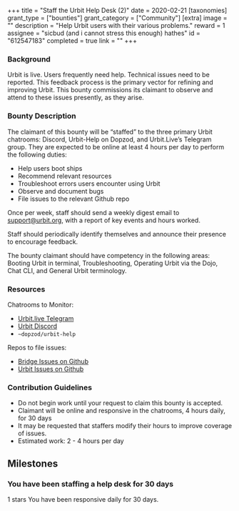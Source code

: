 +++
title = "Staff the Urbit Help Desk (2)"
date = 2020-02-21
[taxonomies]
grant_type = ["bounties"]
grant_category = ["Community"]
[extra]
image = ""
description = "Help Urbit users with their various problems."
reward = 1
assignee = "sicbud (and i cannot stress this enough) hathes"
id = "612547183"
completed = true
link = ""
+++

### Background

Urbit is live. Users frequently need help. Technical issues need to be reported. This feedback process is the primary vector for refining and improving Urbit. This bounty commissions its claimant to observe and attend to these issues presently, as they arise.  

### Bounty Description

The claimant of this bounty will be “staffed” to the three primary Urbit chatrooms: Discord, Urbit-Help on Dopzod, and Urbit.Live’s Telegram group.  They are expected to be online at least 4 hours per day to perform the following duties:
- Help users boot ships 
- Recommend relevant resources
- Troubleshoot errors users encounter using Urbit
- Observe and document bugs
- File issues to the relevant Github repo

Once per week, staff should send a weekly digest email to support@urbit.org, with a report of key events and hours worked. 

Staff should periodically identify themselves and announce their presence to encourage feedback.  

The bounty claimant should have competency in the following areas:  Booting Urbit in terminal, Troubleshooting, Operating Urbit via the Dojo, Chat CLI, and General Urbit terminology.

### Resources
Chatrooms to Monitor:
- [Urbit.live Telegram](https://t.me/UrbitLiveGroup)
- [Urbit Discord](https://discord.gg/Mae2bk7)
- `~dopzod/urbit-help`

Repos to file issues:

- [Bridge Issues on Github](https://github.com/urbit/bridge/issues)
- [Urbit Issues on Github](https://github.com/urbit/urbit/issues)

### Contribution Guidelines
- Do not begin work until your request to claim this bounty is accepted.  
- Claimant will be online and responsive in the chatrooms, 4 hours daily, for 30 days  
- It may be requested that staffers modify their hours to improve coverage of issues. 
- Estimated work: 2 - 4 hours per day


## Milestones


### You have been staffing a help desk for 30 days
1 stars
You have been responsive daily for 30 days.

    